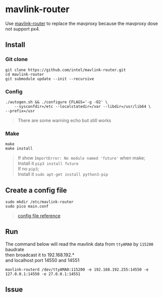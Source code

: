 # mavlink-router
Use [mavlink-router](https://github.com/intel/mavlink-router) to replace the mavproxy because the mavproxy dose not support px4.

## Install

### Git clone
    git clone https://github.com/intel/mavlink-router.git
    cd mavlink-router
    git submodule update --init --recursive

### Config
    ./autogen.sh && ./configure CFLAGS='-g -O2' \
        --sysconfdir=/etc --localstatedir=/var --libdir=/usr/lib64 \
    --prefix=/usr
> There are some warning echo but still works

### Make
    make
    make install

> If show `ImportError: No module named 'future'` when make;<br>
> Install it `pip3 install future`<br>
> If no `pip3`;<br>
> Install it `sudo apt-get install python3-pip`

## Create a config file
    sudo mkdir /etc/mavlink-router
    sudo pico main.conf

> [config file reference](https://github.com/intel/mavlink-router/blob/master/examples/config.sample)

## Run
The command below will read the mavlink data from `ttyAMA0` by `115200` baudrate\
then broadcast it to 192.168.192.*\
and localhost port 14550 and 14551 

    mavlink-routerd /dev/ttyAMA0:115200 -e 192.168.192.255:14550 -e 127.0.0.1:14550 -e 27.0.0.1:14551

## Issue

